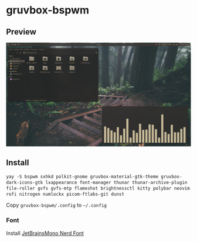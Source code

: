 # gruvbox-bspwm

## Preview

![Screenshot](screenshot.png)

## Install

```
yay -S bspwm sxhkd polkit-gnome gruvbox-material-gtk-theme gruvbox-dark-icons-gtk lxappearance font-manager thunar thunar-archive-plugin file-roller gvfs gvfs-mtp flameshot brightnessctl kitty polybar neovim rofi nitrogen numlockx picom-ftlabs-git dunst
```

Copy `gruvbox-bspwm/.config` to `~/.config`

### Font

Install [JetBrainsMono Nerd Font](https://www.nerdfonts.com/font-downloads)
